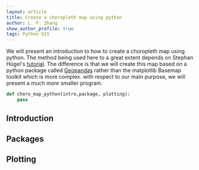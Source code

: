 ```yaml
---
layout: article
title: Create a choropleth map using python
author: L. P. Zhang
show_author_profile: true
tags: Python GIS
---
```


We will present an introduction to how to create a choropleth map using python. 
The method being used here to a great extent depends on Stephan Hügel's [tutorial](https://sensitivecities.com/so-youd-like-to-make-a-map-using-python-EN.html#.W8dd9hNKgXo). The difference is that we will create this map based on a python package called [Geopandas](http://geopandas.org/) rather than the matplotlib Basemap toolkit which is more complex. with respect to our main purpose, we will present a much more smaller program.


```python
def choro_map_python(intro,package, plotting):
	pass
```
## Introduction
## Packages
## Plotting
